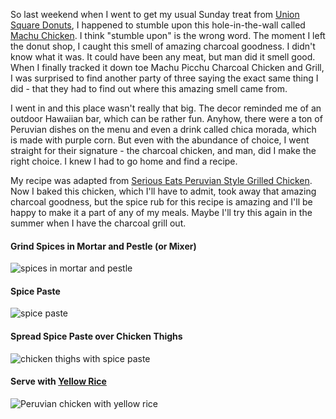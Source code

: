 So last weekend when I went to get my usual Sunday treat from [Union Square Donuts](http://unionsquaredonuts.com/menu/), I happened to stumble upon this hole-in-the-wall called [Machu Chicken](http://machuchicken.com/machuchicken/).  I think "stumble upon" is the wrong word.  The moment I left the donut shop, I caught this smell of amazing charcoal goodness.  I didn't know what it was.  It could have been any meat, but man did it smell good.  When I finally tracked it down toe Machu Picchu Charcoal Chicken and Grill, I was surprised to find another party of three saying the exact same thing I did - that they had to find out where this amazing smell came from.

I went in and this place wasn't really that big.  The decor reminded me of an outdoor Hawaiian bar, which can be rather fun.  Anyhow, there were a ton of Peruvian dishes on the menu and even a drink called chica morada, which is made with purple corn.  But even with the abundance of choice, I went straight for their signature - the charcoal chicken, and man, did I make the right choice.  I knew I had to go home and find a recipe.

My recipe was adapted from [Serious Eats Peruvian Style Grilled Chicken](http://www.seriouseats.com/recipes/2012/08/peruvian-style-grilled-chicken-with-green-sauce-recipe.html).  Now I baked this chicken, which I'll have to admit, took away that amazing charcoal goodness, but the spice rub for this recipe is amazing and I'll be happy to make it a part of any of my meals.  Maybe I'll try this again in the summer when I have the charcoal grill out.

#### Grind Spices in Mortar and Pestle (or Mixer)
![spices in mortar and pestle](../img/64-2.jpg "")
#### Spice Paste
![spice paste](../img/64-3.jpg "")
#### Spread Spice Paste over Chicken Thighs
![chicken thighs with spice paste](../img/64-4.jpg "")
#### Serve with [Yellow Rice](http://www.eastmeetskitchen.com/recipes/easy-yellow-rice.html)
![Peruvian chicken with yellow rice](../img/64-5.jpg "")